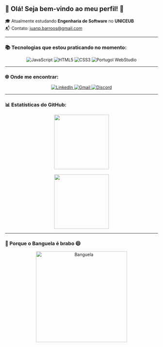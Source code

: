 ## 👋 Olá! Seja bem-vindo ao meu perfil! 🙉

🎓 Atualmente estudando **Engenharia de Software** no **UNICEUB**  
📬 Contato: [juanp.barroos@gmail.com](mailto:juanp.barroos@gmail.com)

---

### 📚 Tecnologias que estou praticando no momento:
<div align="center">
  <img src="https://img.shields.io/badge/JavaScript-F7DF1E?style=for-the-badge&logo=javascript&logoColor=black" alt="JavaScript">
  <img src="https://img.shields.io/badge/HTML5-E34F26?style=for-the-badge&logo=html5&logoColor=white" alt="HTML5">
  <img src="https://img.shields.io/badge/CSS3-1572B6?style=for-the-badge&logo=css3&logoColor=white" alt="CSS3">
  <img src="https://img.shields.io/badge/Portugol_WebStudio-5e5e5e?style=for-the-badge&logoColor=white" alt="Portugol WebStudio">
</div>

---

### 🌐 Onde me encontrar:
<div align="center">
  <a href="https://www.linkedin.com/in/juan-barros-a44317365/" target="_blank">
    <img src="https://img.shields.io/badge/-LinkedIn-%230077B5?style=for-the-badge&logo=linkedin&logoColor=white" alt="LinkedIn">
  </a>
  <a href="mailto:juanp.barroos@gmail.com" target="_blank">
    <img src="https://img.shields.io/badge/-Gmail-%23D14836?style=for-the-badge&logo=gmail&logoColor=white" alt="Gmail">
  </a>
  <a href="https://discord.com/users/srrenah" target="_blank">
    <img src="https://img.shields.io/badge/Discord-%235865F2?style=for-the-badge&logo=discord&logoColor=white" alt="Discord">
  </a>
</div>

---

### 📊 Estatísticas do GitHub:
<div align="center">
  <a href="https://github.com/SrRenah">
    <img height="180em" src="https://github-readme-stats.vercel.app/api?username=SrRenah&show_icons=true&theme=dark&include_all_commits=true&count_private=true"/>
    <br><br>
    <img height="180em" src="https://github-readme-stats.vercel.app/api/top-langs/?username=SrRenah&layout=compact&langs_count=10&theme=dark"/>
  </a>
</div>

---

### 🐉 Porque o Banguela é brabo 😄
<div align="center">
  <img src="https://media.giphy.com/media/13borq7Zo2kulO/giphy.gif" width="300px" alt="Banguela">
</div>
